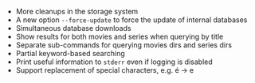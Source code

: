 * More cleanups in the storage system
* A new option `--force-update` to force the update of internal databases
* Simultaneous database downloads
* Show results for both movies and series when querying by title
* Separate sub-commands for querying movies dirs and series dirs
* Partial keyword-based searching
* Print useful information to `stderr` even if logging is disabled
* Support replacement of special characters, e.g. é -> e
